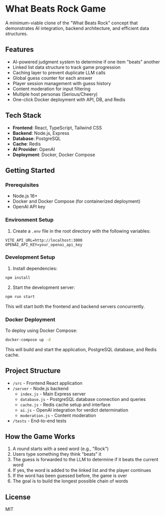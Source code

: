 # What Beats Rock Game

A minimum-viable clone of the "What Beats Rock" concept that demonstrates AI integration, backend architecture, and efficient data structures.

## Features

- AI-powered judgment system to determine if one item "beats" another
- Linked list data structure to track game progression
- Caching layer to prevent duplicate LLM calls
- Global guess counter for each answer
- Player session management with guess history
- Content moderation for input filtering
- Multiple host personas (Serious/Cheery)
- One-click Docker deployment with API, DB, and Redis

## Tech Stack

- **Frontend**: React, TypeScript, Tailwind CSS
- **Backend**: Node.js, Express
- **Database**: PostgreSQL
- **Cache**: Redis
- **AI Provider**: OpenAI
- **Deployment**: Docker, Docker Compose

## Getting Started

### Prerequisites

- Node.js 16+
- Docker and Docker Compose (for containerized deployment)
- OpenAI API key

### Environment Setup

1. Create a `.env` file in the root directory with the following variables:

```
VITE_API_URL=http://localhost:3000
OPENAI_API_KEY=your_openai_api_key
```

### Development Setup

1. Install dependencies:

```bash
npm install
```

2. Start the development server:

```bash
npm run start
```

This will start both the frontend and backend servers concurrently.

### Docker Deployment

To deploy using Docker Compose:

```bash
docker-compose up -d
```

This will build and start the application, PostgreSQL database, and Redis cache.

## Project Structure

- `/src` - Frontend React application
- `/server` - Node.js backend
  - `index.js` - Main Express server
  - `database.js` - PostgreSQL database connection and queries
  - `cache.js` - Redis cache setup and interface
  - `ai.js` - OpenAI integration for verdict determination
  - `moderation.js` - Content moderation
- `/tests` - End-to-end tests

## How the Game Works

1. A round starts with a seed word (e.g., "Rock")
2. Users type something they think "beats" it
3. The guess is forwarded to the LLM to determine if it beats the current word
4. If yes, the word is added to the linked list and the player continues
5. If the word has been guessed before, the game is over
6. The goal is to build the longest possible chain of words

## License

MIT